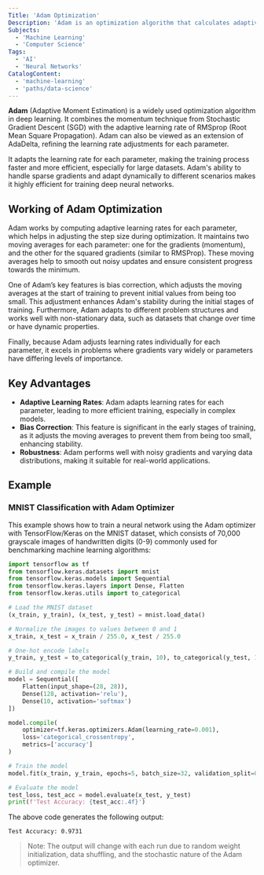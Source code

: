 ```yaml
---
Title: 'Adam Optimization'
Description: 'Adam is an optimization algorithm that calculates adaptive learning rates for each individual parameter.'
Subjects:
  - 'Machine Learning'
  - 'Computer Science'
Tags:
  - 'AI'
  - 'Neural Networks'
CatalogContent:
  - 'machine-learning'
  - 'paths/data-science'
---
```


**Adam** (Adaptive Moment Estimation) is a widely used optimization algorithm in deep learning. It combines the momentum technique from Stochastic Gradient Descent (SGD) with the adaptive learning rate of RMSprop (Root Mean Square Propagation). Adam can also be viewed as an extension of AdaDelta, refining the learning rate adjustments for each parameter.

It adapts the learning rate for each parameter, making the training process faster and more efficient, especially for large datasets. Adam's ability to handle sparse gradients and adapt dynamically to different scenarios makes it highly efficient for training deep neural networks.

## Working of Adam Optimization
Adam works by computing adaptive learning rates for each parameter, which helps in adjusting the step size during optimization. It maintains two moving averages for each parameter: one for the gradients (momentum), and the other for the squared gradients (similar to RMSProp). These moving averages help to smooth out noisy updates and ensure consistent progress towards the minimum.

One of Adam’s key features is bias correction, which adjusts the moving averages at the start of training to prevent initial values from being too small. This adjustment enhances Adam's stability during the initial stages of training. Furthermore, Adam adapts to different problem structures and works well with non-stationary data, such as datasets that change over time or have dynamic properties.

Finally, because Adam adjusts learning rates individually for each parameter, it excels in problems where gradients vary widely or parameters have differing levels of importance.

## Key Advantages 
- **Adaptive Learning Rates**: Adam adapts learning rates for each parameter, leading to more efficient training, especially in complex models.
- **Bias Correction**: This feature is significant in the early stages of training, as it adjusts the moving averages to prevent them from being too small, enhancing stability.
- **Robustness**: Adam performs well with noisy gradients and varying data distributions, making it suitable for real-world applications.

## Example
### MNIST Classification with Adam Optimizer

This example shows how to train a neural network using the Adam optimizer with TensorFlow/Keras on the MNIST dataset, which consists of 70,000 grayscale images of handwritten digits (0-9) commonly used for benchmarking machine learning algorithms:

```py
import tensorflow as tf
from tensorflow.keras.datasets import mnist
from tensorflow.keras.models import Sequential
from tensorflow.keras.layers import Dense, Flatten
from tensorflow.keras.utils import to_categorical

# Load the MNIST dataset
(x_train, y_train), (x_test, y_test) = mnist.load_data()

# Normalize the images to values between 0 and 1
x_train, x_test = x_train / 255.0, x_test / 255.0

# One-hot encode labels
y_train, y_test = to_categorical(y_train, 10), to_categorical(y_test, 10)

# Build and compile the model
model = Sequential([
    Flatten(input_shape=(28, 28)),
    Dense(128, activation='relu'),
    Dense(10, activation='softmax')
])

model.compile(
    optimizer=tf.keras.optimizers.Adam(learning_rate=0.001),
    loss='categorical_crossentropy',
    metrics=['accuracy']
)

# Train the model
model.fit(x_train, y_train, epochs=5, batch_size=32, validation_split=0.2)

# Evaluate the model
test_loss, test_acc = model.evaluate(x_test, y_test)
print(f'Test Accuracy: {test_acc:.4f}')
```

The above code generates the following output:

```shell
Test Accuracy: 0.9731
```

> Note: The output will change with each run due to random weight initialization, data shuffling, and the stochastic nature of the Adam optimizer.
